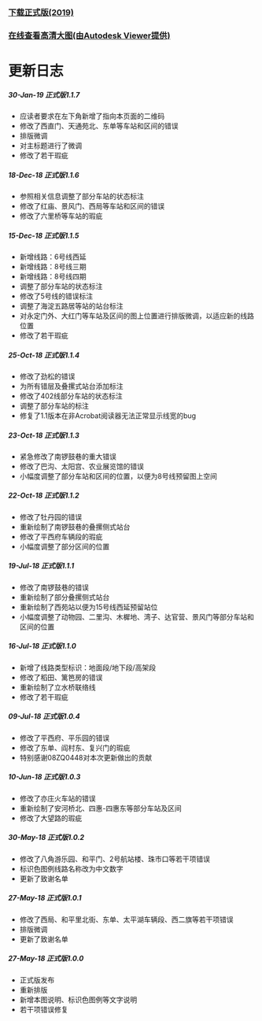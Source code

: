 ### [下载正式版(2019)](https://gitee.com/SierraQin/metro/raw/master/%E9%85%8D%E7%BA%BF%E5%9B%BE/MTR1.1.7.pdf)
### [在线查看高清大图(由Autodesk Viewer提供)](https://autode.sk/2WwxTel)

#    
# 更新日志
 ##### 30-Jan-19 正式版1.1.7
- 应读者要求在左下角新增了指向本页面的二维码
- 修改了西直门、天通苑北、东单等车站和区间的错误
- 排版微调
- 对主标题进行了微调
- 修改了若干瑕疵
 ##### 18-Dec-18 正式版1.1.6
- 参照相关信息调整了部分车站的状态标注
- 修改了红庙、景风门、西局等车站和区间的错误
- 修改了六里桥等车站的瑕疵
 ##### 15-Dec-18 正式版1.1.5
- 新增线路：6号线西延
- 新增线路：8号线三期
- 新增线路：8号线四期
- 调整了部分车站的状态标注
- 修改了5号线的错误标注
- 调整了海淀五路居等站的站台标注
- 对永定门外、大红门等车站及区间的图上位置进行排版微调，以适应新的线路位置
- 修改了若干瑕疵
##### 25-Oct-18 正式版1.1.4
- 修改了劲松的错误
- 为所有错层及叠摞式站台添加标注
- 修改了402线部分车站的状态标注
- 调整了部分车站的标注
- 修复了1.1版本在非Acrobat阅读器无法正常显示线宽的bug
##### 23-Oct-18 正式版1.1.3
- 紧急修改了南锣鼓巷的重大错误
- 修改了巴沟、太阳宫、农业展览馆的错误
- 小幅度调整了部分车站和区间的位置，以便为8号线预留图上空间
##### 22-Oct-18 正式版1.1.2
- 修改了牡丹园的错误
- 重新绘制了南锣鼓巷的叠摞侧式站台
- 修改了平西府车辆段的瑕疵
- 小幅度调整了部分区间的位置
##### 19-Jul-18 正式版1.1.1
- 修改了南锣鼓巷的错误
- 重新绘制了部分叠摞侧式站台
- 重新绘制了西苑站以便为15号线西延预留站位
- 小幅度调整了动物园、二里沟、木樨地、湾子、达官营、景风门等部分车站和区间的位置
##### 16-Jul-18 正式版1.1.0
- 新增了线路类型标识：地面段/地下段/高架段
- 修改了稻田、篱笆房的错误
- 重新绘制了立水桥联络线
- 修改了若干瑕疵
##### 09-Jul-18 正式版1.0.4
- 修改了平西府、平乐园的错误
- 修改了东单、阎村东、复兴门的瑕疵
- 特别感谢08ZQ0448对本次更新做出的贡献
##### 10-Jun-18 正式版1.0.3
- 修改了亦庄火车站的错误
- 重新绘制了安河桥北、四惠-四惠东等部分车站及区间
- 修改了大望路的瑕疵
##### 30-May-18 正式版1.0.2
- 修改了八角游乐园、和平门、2号航站楼、珠市口等若干项错误
- 标识色图例线路名称改为中文数字
- 更新了致谢名单
##### 27-May-18 正式版1.0.1
- 修改了西局、和平里北街、东单、太平湖车辆段、西二旗等若干项错误
- 排版微调
- 更新了致谢名单
##### 27-May-18 正式版1.0.0
- 正式版发布
- 重新排版
- 新增本图说明、标识色图例等文字说明
- 若干项错误修复